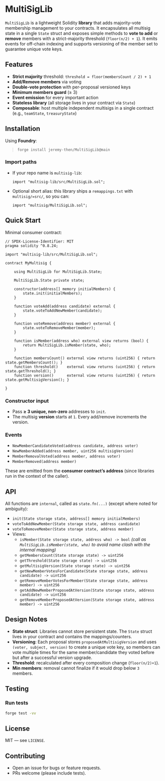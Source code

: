 # MultiSigLib

`MultiSigLib` is a lightweight Solidity **library** that adds majority-vote membership management to your contracts. It encapsulates all multisig state in a single `State` struct and exposes simple methods to **vote to add** or **remove** members with a strict-majority threshold (`floor(n/2) + 1`). It emits events for off-chain indexing and supports versioning of the member set to guarantee unique vote keys.

## Features

- **Strict majority** threshold: `threshold = floor(membersCount / 2) + 1`
- **Add/Remove members** via voting
- **Double-vote protection** with per-proposal versioned keys
- **Minimum members guard** (≥ 3)
- **Event emission** for every important action
- **Stateless library** (all storage lives in your contract via `State`)
- **Composable**: host multiple independent multisigs in a single contract (e.g., `teamState`, `treasuryState`)

## Installation

Using **Foundry**:

> `forge install jeremy-then/MultiSigLib@main`

### Import paths

- If your repo name is `multisig-lib`:
  ```solidity
  import "multisig-lib/src/MultiSigLib.sol";
  ```
- Optional short alias: this library ships a `remappings.txt` with `multisig/=src/`, so you can:
  ```solidity
  import "multisig/MultiSigLib.sol";
  ```

## Quick Start

Minimal consumer contract:

```solidity
// SPDX-License-Identifier: MIT
pragma solidity ^0.8.24;

import "multisig-lib/src/MultiSigLib.sol";

contract MyMultisig {

    using MultiSigLib for MultiSigLib.State;

    MultiSigLib.State private state;

    constructor(address[] memory initialMembers) {
        state.init(initialMembers);
    }

    function voteAdd(address candidate) external {
        state.voteToAddNewMember(candidate);
    }

    function voteRemove(address member) external {
        state.voteToRemoveMember(member);
    }

    function isMember(address who) external view returns (bool) {
        return MultiSigLib.isMember(state, who);
    }

    function membersCount() external view returns (uint256) { return state.getMembersCount(); }
    function threshold()    external view returns (uint256) { return state.getThreshold(); }
    function version()      external view returns (uint256) { return state.getMultisigVersion(); }

}
```

### Constructor input

- Pass **≥ 3 unique, non-zero** addresses to `init`.
- The multisig **version** starts at `1`. Every add/remove increments the version.

### Events

- `NewMemberCandidateVoted(address candidate, address voter)`
- `NewMemberAdded(address member, uint256 multisigVersion)`
- `MemberRemovalVoted(address member, address voter)`
- `MemberRemoved(address member)`

These are emitted from the **consumer contract’s address** (since libraries run in the context of the caller).

## API

All functions are `internal`, called as `state.fn(...)` (except where noted for ambiguity):

- `init(State storage state, address[] memory initialMembers)`
- `voteToAddNewMember(State storage state, address candidate)`
- `voteToRemoveMember(State storage state, address member)`
- Views:
  - `isMember(State storage state, address who) -> bool` *(call as `MultiSigLib.isMember(state, who)` to avoid name clash with the internal mapping)*
  - `getMembersCount(State storage state) -> uint256`
  - `getThreshold(State storage state) -> uint256`
  - `getMultisigVersion(State storage state) -> uint256`
  - `getNewMemberVotesForCandidate(State storage state, address candidate) -> uint256`
  - `getRemoveMemberVotesForMember(State storage state, address member) -> uint256`
  - `getAddNewMemberProposedAtVersion(State storage state, address candidate) -> uint256`
  - `getRemoveMemberProposedAtVersion(State storage state, address member) -> uint256`

## Design Notes

- **State struct**: Libraries cannot store persistent state. The `State` struct lives in your contract and contains the mappings/counters.
- **Versioning**: Each proposal stores `proposedAtMultisigVersion` and uses `(voter, subject, version)` to create a unique vote key, so members can vote multiple times for the same member/candidate they voted before but after a successful version upgrade.
- **Threshold**: recalculated after every composition change (`floor(n/2)+1`).
- **Min members**: removal cannot finalize if it would drop below `3` members.

## Testing

### Run tests

```bash
forge test -vv
```

## License

MIT — see `LICENSE`.

## Contributing

- Open an issue for bugs or feature requests.
- PRs welcome (please include tests).
